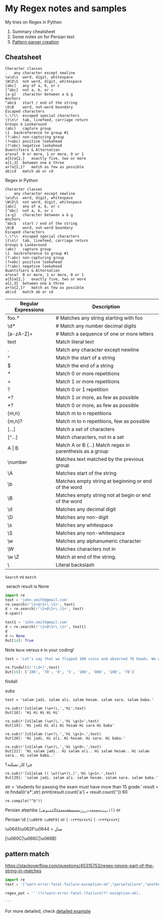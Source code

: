 # My Regex notes and samples
My tries on Regex in Python
 

1. Summary cheatsheet 
2. Some notes on for Persian text
3. [Pattern parser creation](https://github.com/jupihes/Regex-samples/blob/main/code.py)

## Cheatsheet
```
Character classes
.	any character except newline
\w\d\s	word, digit, whitespace
\W\D\S	not word, digit, whitespace
[abc]	any of a, b, or c
[^abc]	not a, b, or c
[a-g]	character between a & g
Anchors
^abc$	start / end of the string
\b\B	word, not-word boundary
Escaped characters
\.\*\\	escaped special characters
\t\n\r	tab, linefeed, carriage return
Groups & Lookaround
(abc)	capture group
\1	backreference to group #1
(?:abc)	non-capturing group
(?=abc)	positive lookahead
(?!abc)	negative lookahead
Quantifiers & Alternation
a*a+a?	0 or more, 1 or more, 0 or 1
a{5}a{2,}	exactly five, two or more
a{1,3}	between one & three
a+?a{2,}?	match as few as possible
ab|cd	match ab or cd
```



Regex in Python

```
Character classes
.	any character except newline
\w\d\s	word, digit, whitespace
\W\D\S	not word, digit, whitespace
[abc]	any of a, b, or c
[^abc]	not a, b, or c
[a-g]	character between a & g
Anchors
^abc$	start / end of the string
\b\B	word, not-word boundary
Escaped characters
\.\*\\	escaped special characters
\t\n\r	tab, linefeed, carriage return
Groups & Lookaround
(abc)	capture group
\1	backreference to group #1
(?:abc)	non-capturing group
(?=abc)	positive lookahead
(?!abc)	negative lookahead
Quantifiers & Alternation
a*a+a?	0 or more, 1 or more, 0 or 1
a{5}a{2,}	exactly five, two or more
a{1,3}	between one & three
a+?a{2,}?	match as few as possible
ab|cd	match ab or cd
```



| Regular Expressions | Description                                              |
| ------------------- | -------------------------------------------------------- |
| foo.*               | # Matches any string starting with foo                   |
| \d*                 | # Match any number decimal digits                        |
| [a-zA-Z]+           | # Match a sequence of one or more letters                |
| text                | Match literal text                                       |
| .                   | Match any character except newline                       |
| ^                   | Match the start of a string                              |
| $                   | Match the end of a string                                |
| *                   | Match 0 or more repetitions                              |
| +                   | Match 1 or more repetitions                              |
| ?                   | Match 0 or 1 repetition                                  |
| +?                  | Match 1 or more, as few as possible                      |
| *?                  | Match 0 or more, as few as possible                      |
| {m,n}               | Match m to n repetitions                                 |
| {m,n}?              | Match m to n repetitions, few as possible                |
| [...]               | Match a set of characters                                |
| [^...]              | Match characters, not in a set                           |
| A \| B              | Match A or B (...) Match regex in parenthesis as a group |
| \number             | Matches text matched by the previous group               |
| \A                  | Matches start of the string                              |
| \b                  | Matches empty string at beginning or end of the word     |
| \B                  | Matches empty string not at begin or end of the word     |
| \d                  | Matches any decimal digit                                |
| \D                  | Matches any non-digit                                    |
| \s                  | Matches any whitespace                                   |
| \S                  | Matches any non-whitespace                               |
| \w                  | Matches any alphanumeric character                       |
| \W                  | Matches characters not in                                |
| \w \Z               | Match at end of the string.                              |
| \\                  | Literal backslash                                        |





`Search` vs `match`

​	serach result is None

``` python
import re
text = 'john.smith@gmail.com'
re.search(r'\S+@\S+\.\S+', text)
d = re.search(r'\S+@\S+\.\S+', text)
d.span()
```



```python
text1 = 'john.smithgmail.com'
d = re.search(r'\S+@\S+\.\S+', text1)
d
d == None
Out[14]: True

```

Note `None` versus `0` in your coding!

```python
text = 'Let’s say that we flipped 100 coins and observed 70 heads. We would like to use these data to test the hypothesis that the true probability is 0.5. First let’s generate our data, simulating 100,000 sets of 100 flips. We use such a large number because it turns out that it’s very rare to get 70 heads, so we need many attempts in order to get a reliable estimate of these probabilties. This will take a couple of minutes to complete.'

re.findall(r'(\d+)',text)
Out[16]: ['100', '70', '0', '5', '100', '000', '100', '70']
```



findall

subs

```
text = 'salam jadi. salam ali. salam hesam. salam sara. salam baba.'

re.sub(r'[sS]alam (\w+)\.','Hi',text)
Out[18]: 'Hi Hi Hi Hi Hi'

re.sub(r'[sS]alam (\w+)\.','Hi \g<1>',text)
Out[19]: 'Hi jadi Hi ali Hi hesam Hi sara Hi baba'

re.sub(r'[sS]alam (\w+)\.','Hi \g<1>.',text)
Out[20]: 'Hi jadi. Hi ali. Hi hesam. Hi sara. Hi baba.'

re.sub(r'[sS]alam (\w+)\.','Hi \g<0>.',text)
Out[21]: 'Hi salam jadi.. Hi salam ali.. Hi salam hesam.. Hi salam sara.. Hi salam baba..'
```



چرا کار نمیکنه؟

```
re.sub(r'[sS]alam (( \w)(\w+)\.)','Hi \g<1>.',text)
Out[29]: 'salam jadi. salam ali. salam hesam. salam sara. salam baba.'
```



str = 'students for passing the exam must have more than 15 grade.'
result = re.findall(r'a*',str)
print(result.count('a') + result.count(''))
60

```
re.compile("^b"))
```



Persian alephba `[آابپتثجچحخدذرزژسشصضطظعغفقکگلمنوهی]` or 

Persian \d `[\u06F0-\u06F9]`   or `[۰۱۲۳۴۵۶۷۸۹]` `[۰۱۲۳۴۵۶۷۸۹]` 

\u0645\u062F\u0644 = مدل

[\u060C|\u066C|\u066B]





## pattern match

https://stackoverflow.com/questions/45315753/regex-ignore-part-of-the-string-in-matches 

```python
import re
text = '["warn-error-fatal-failure-exception-ok","parsefailure","anothertag","syslog-warn-error-fatal-failure-exception-ok"]'

regex_pat = '''(?<!warn-error-fatal-)failure(?!-exception-ok),

'''
```

For more detailed, check [detailed example](https://github.com/jupihes/Regex-samples/blob/main/code.py)

